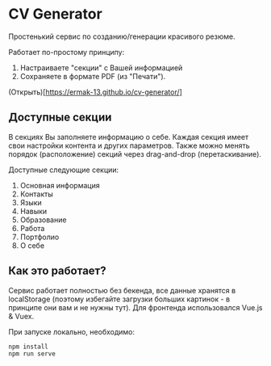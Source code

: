 # CV Generator

Простенький сервис по созданию/генерации красивого резюме.

Работает по-простому принципу:
1. Настраиваете "секции" с Вашей информацией
2. Сохраняете в формате PDF (из "Печати").

(Открыть)[https://ermak-13.github.io/cv-generator/]

## Доступные секции
В секциях Вы заполняете информацию о себе. Каждая секция имеет свои настройки
контента и других параметров. Также можно менять порядок (расположение) секций
через drag-and-drop (перетаскивание).

Доступные следующие секции:
1. Основная информация
2. Контакты
3. Языки
4. Навыки
5. Образование
6. Работа
7. Портфолио
8. О себе

## Как это работает?
Сервис работает полностью без бекенда, все данные хранятся в localStorage
(поэтому избегайте загрузки больших картинок - в принципе они вам и не нужны тут).
Для фронтенда использовался Vue.js & Vuex.

При запуске локально, необходимо:
```
npm install
npm run serve
```
